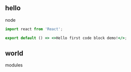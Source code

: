 ## hello

node

```jsx
import react from 'React';

export default () => <>Hello first code block demo!</>;
```

## world

modules

<code src="./demo.tsx"></code>
